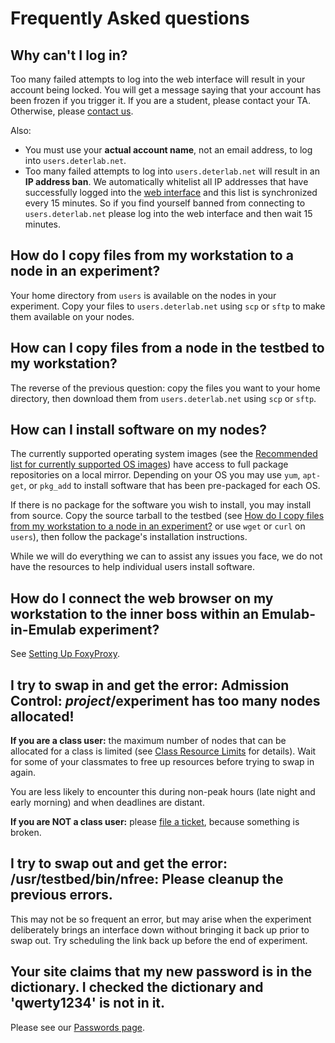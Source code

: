 # Frequently Asked questions

## Why can't I log in?

Too many failed attempts to log into the web interface will result in your account being locked. You will get a message saying that your account has been frozen if you trigger it. If you are a student, please contact your TA. Otherwise, please ​[contact us](http://www.deter-project.org/contact_deter).

Also:
- You must use your **actual account name**, not an email address, to log into `users.deterlab.net`. 
- Too many failed attempts to log into `users.deterlab.net` will result in an **IP address ban**. We automatically whitelist all IP addresses that have successfully logged into the [​web interface](https://www.isi.deterlab.net/) and this list is synchronized every 15 minutes. So if you find yourself banned from connecting to `users.deterlab.net` please log into the ​web interface and then wait 15 minutes.

## How do I copy files from my workstation to a node in an experiment?

Your home directory from `users` is available on the nodes in your experiment. Copy your files to `users.deterlab.net` using `scp` or `sftp` to make them available on your nodes.

## How can I copy files from a node in the testbed to my workstation?

The reverse of the previous question: copy the files you want to your home directory, then download them from `users.deterlab.net` using `scp` or `sftp`.

## How can I install software on my nodes?

The currently supported operating system images (see the ​[Recommended list for currently supported OS images](https://www.isi.deterlab.net/showosid_list.php3)) have access to full package repositories on a local mirror. Depending on your OS you may use `yum`, `apt-get`, or `pkg_add` to install software that has been pre-packaged for each OS.

If there is no package for the software you wish to install, you may install from source. Copy the source tarball to the testbed (see [How do I copy files from my workstation to a node in an experiment?](#HowdoIcopyfilesfrommyworkstationtoanodeinanexperiment) or use `wget` or `curl` on `users`), then follow the package's installation instructions.

While we will do everything we can to assist any issues you face, we do not have the resources to help individual users install software.

## How do I connect the web browser on my workstation to the inner boss within an Emulab-in-Emulab experiment?

See [Setting Up FoxyProxy](/support/elab-elab-ssh-proxy/).

## I try to swap in and get the error: Admission Control: $project/$experiment has too many nodes allocated!

**If you are a class user:** the maximum number of nodes that can be allocated for a class is limited (see [Class Resource Limits](/education/course-setup/#resource-limits) for details). Wait for some of your classmates to free up resources before trying to swap in again.

You are less likely to encounter this during non-peak hours (late night and early morning) and when deadlines are distant.

**If you are NOT a class user:** please [file a ticket](https://trac.deterlab.net/newticket), because something is broken.

## I try to swap out and get the error: /usr/testbed/bin/nfree: Please cleanup the previous errors.

This may not be so frequent an error, but may arise when the experiment deliberately brings an interface down without bringing it back up prior to swap out. Try scheduling the link back up before the end of experiment.

## Your site claims that my new password is in the dictionary. I checked the dictionary and 'qwerty1234' is not in it.

Please see our [Passwords page](/support/passwords/).